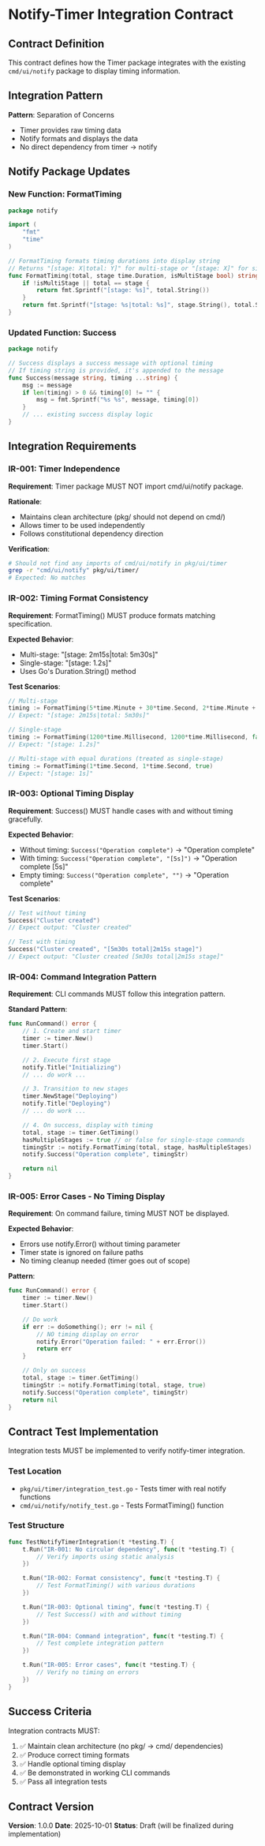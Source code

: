 # Notify-Timer Integration Contract

## Contract Definition

This contract defines how the Timer package integrates with the existing `cmd/ui/notify` package to display timing information.

## Integration Pattern

**Pattern**: Separation of Concerns

- Timer provides raw timing data
- Notify formats and displays the data
- No direct dependency from timer → notify

## Notify Package Updates

### New Function: FormatTiming

```go
package notify

import (
    "fmt"
    "time"
)

// FormatTiming formats timing durations into display string
// Returns "[stage: X|total: Y]" for multi-stage or "[stage: X]" for single-stage
func FormatTiming(total, stage time.Duration, isMultiStage bool) string {
    if !isMultiStage || total == stage {
        return fmt.Sprintf("[stage: %s]", total.String())
    }
    return fmt.Sprintf("[stage: %s|total: %s]", stage.String(), total.String())
}
```

### Updated Function: Success

```go
package notify

// Success displays a success message with optional timing
// If timing string is provided, it's appended to the message
func Success(message string, timing ...string) {
    msg := message
    if len(timing) > 0 && timing[0] != "" {
        msg = fmt.Sprintf("%s %s", message, timing[0])
    }
    // ... existing success display logic
}
```

## Integration Requirements

### IR-001: Timer Independence

**Requirement**: Timer package MUST NOT import cmd/ui/notify package.

**Rationale**:

- Maintains clean architecture (pkg/ should not depend on cmd/)
- Allows timer to be used independently
- Follows constitutional dependency direction

**Verification**:

```bash
# Should not find any imports of cmd/ui/notify in pkg/ui/timer
grep -r "cmd/ui/notify" pkg/ui/timer/
# Expected: No matches
```

### IR-002: Timing Format Consistency

**Requirement**: FormatTiming() MUST produce formats matching specification.

**Expected Behavior**:

- Multi-stage: "[stage: 2m15s|total: 5m30s]"
- Single-stage: "[stage: 1.2s]"
- Uses Go's Duration.String() method

**Test Scenarios**:

```go
// Multi-stage
timing := FormatTiming(5*time.Minute + 30*time.Second, 2*time.Minute + 15*time.Second, true)
// Expect: "[stage: 2m15s|total: 5m30s]"

// Single-stage
timing := FormatTiming(1200*time.Millisecond, 1200*time.Millisecond, false)
// Expect: "[stage: 1.2s]"

// Multi-stage with equal durations (treated as single-stage)
timing := FormatTiming(1*time.Second, 1*time.Second, true)
// Expect: "[stage: 1s]"
```

### IR-003: Optional Timing Display

**Requirement**: Success() MUST handle cases with and without timing gracefully.

**Expected Behavior**:

- Without timing: `Success("Operation complete")` → "Operation complete"
- With timing: `Success("Operation complete", "[5s]")` → "Operation complete [5s]"
- Empty timing: `Success("Operation complete", "")` → "Operation complete"

**Test Scenarios**:

```go
// Test without timing
Success("Cluster created")
// Expect output: "Cluster created"

// Test with timing
Success("Cluster created", "[5m30s total|2m15s stage]")
// Expect output: "Cluster created [5m30s total|2m15s stage]"
```

### IR-004: Command Integration Pattern

**Requirement**: CLI commands MUST follow this integration pattern.

**Standard Pattern**:

```go
func RunCommand() error {
    // 1. Create and start timer
    timer := timer.New()
    timer.Start()

    // 2. Execute first stage
    notify.Title("Initializing")
    // ... do work ...

    // 3. Transition to new stages
    timer.NewStage("Deploying")
    notify.Title("Deploying")
    // ... do work ...

    // 4. On success, display with timing
    total, stage := timer.GetTiming()
    hasMultipleStages := true // or false for single-stage commands
    timingStr := notify.FormatTiming(total, stage, hasMultipleStages)
    notify.Success("Operation complete", timingStr)

    return nil
}
```

### IR-005: Error Cases - No Timing Display

**Requirement**: On command failure, timing MUST NOT be displayed.

**Expected Behavior**:

- Errors use notify.Error() without timing parameter
- Timer state is ignored on failure paths
- No timing cleanup needed (timer goes out of scope)

**Pattern**:

```go
func RunCommand() error {
    timer := timer.New()
    timer.Start()

    // Do work
    if err := doSomething(); err != nil {
        // NO timing display on error
        notify.Error("Operation failed: " + err.Error())
        return err
    }

    // Only on success
    total, stage := timer.GetTiming()
    timingStr := notify.FormatTiming(total, stage, true)
    notify.Success("Operation complete", timingStr)
    return nil
}
```

## Contract Test Implementation

Integration tests MUST be implemented to verify notify-timer integration.

### Test Location

- `pkg/ui/timer/integration_test.go` - Tests timer with real notify functions
- `cmd/ui/notify/notify_test.go` - Tests FormatTiming() function

### Test Structure

```go
func TestNotifyTimerIntegration(t *testing.T) {
    t.Run("IR-001: No circular dependency", func(t *testing.T) {
        // Verify imports using static analysis
    })

    t.Run("IR-002: Format consistency", func(t *testing.T) {
        // Test FormatTiming() with various durations
    })

    t.Run("IR-003: Optional timing", func(t *testing.T) {
        // Test Success() with and without timing
    })

    t.Run("IR-004: Command integration", func(t *testing.T) {
        // Test complete integration pattern
    })

    t.Run("IR-005: Error cases", func(t *testing.T) {
        // Verify no timing on errors
    })
}
```

## Success Criteria

Integration contracts MUST:

1. ✅ Maintain clean architecture (no pkg/ → cmd/ dependencies)
2. ✅ Produce correct timing formats
3. ✅ Handle optional timing display
4. ✅ Be demonstrated in working CLI commands
5. ✅ Pass all integration tests

## Contract Version

**Version**: 1.0.0
**Date**: 2025-10-01
**Status**: Draft (will be finalized during implementation)
